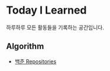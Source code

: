 # Today I Learned
하루하루 모든 활동들을 기록하는 공간입니다.

## Algorithm
- [백준 Repositories](https://github.com/NanoKim/Algorithm)

<!--
## TBU
- 
-->
